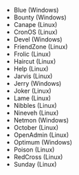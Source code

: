 - Blue (Windows)
- Bounty (Windows)
- Canape (Linux)
- CronOS (Linux)
- Devel (Windows)
- FriendZone (Linux)
- Frolic (Linux)
- Haircut (Linux)
- Help (Linux)
- Jarvis (Linux)
- Jerry (Windows)
- Joker (Linux)
- Lame (Linux)
- Nibbles (Linux)
- Nineveh (Linux)
- Netmon (Windows)
- October (Linux)
- OpenAdmin (Linux)
- Optimum (Windows)
- Poison (Linux)
- RedCross (Linux)
- Sunday (Linux)
